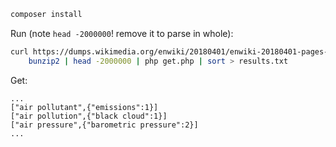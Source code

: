 ```sh
composer install
```

Run (note `head -2000000`! remove it to parse in whole):

```sh
curl https://dumps.wikimedia.org/enwiki/20180401/enwiki-20180401-pages-meta-current.xml.bz2 | \
    bunzip2 | head -2000000 | php get.php | sort > results.txt
```

Get:

```text
...
["air pollutant",{"emissions":1}]
["air pollution",{"black cloud":1}]
["air pressure",{"barometric pressure":2}]
...
```
